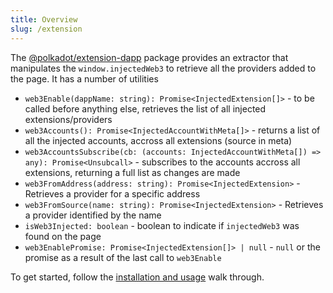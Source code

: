 ```yaml
---
title: Overview
slug: /extension
---
```


The [@polkadot/extension-dapp](https://www.npmjs.com/package/@polkadot/extension-dapp) package provides an extractor that manipulates the `window.injectedWeb3` to retrieve all the providers added to the page. It has a number of utilities

- `web3Enable(dappName: string): Promise<InjectedExtension[]>` - to be called before anything else, retrieves the list of all injected extensions/providers
- `web3Accounts(): Promise<InjectedAccountWithMeta[]>` - returns a list of all the injected accounts, accross all extensions (source in meta)
- `web3AccountsSubscribe(cb: (accounts: InjectedAccountWithMeta[]) => any): Promise<Unsubcall>` - subscribes to the accounts accross all extensions, returning a full list as changes are made
- `web3FromAddress(address: string): Promise<InjectedExtension>` - Retrieves a provider for a specific address
- `web3FromSource(name: string): Promise<InjectedExtension>` - Retrieves a provider identified by the name
- `isWeb3Injected: boolean` - boolean to indicate if `injectedWeb3` was found on the page
- `web3EnablePromise: Promise<InjectedExtension[]> | null` - `null` or the promise as a result of the last call to `web3Enable`

To get started, follow the [installation and usage](start/usage.md) walk through.